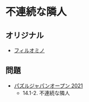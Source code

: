 # 不連続な隣人

## オリジナル
- [フィルオミノ](fillomino.md)

## 問題
- [パズルジャパンオープン 2021](../questions/jwpc2021.md)
	- 14.1-2. 不連続な隣人

